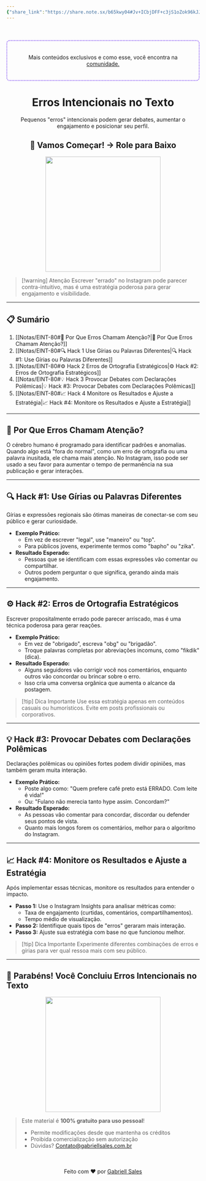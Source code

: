 ```yaml
---
{"share_link":"https://share.note.sx/b65kwy04#Jv+ICbjDFF+c3jS1oZok96kJJEjKCQ/xoxqM6G5E9Xk","share_updated":"2025-02-06T15:19:22-03:00","title":"EINT-80","Criado":"2025-02-09","dg-publish":true,"dg-home":null,"permalink":"/notas/eint-80/","dgPassFrontmatter":true}
---
```


<div align="center" style="margin-top:50px; padding:20px; border: 2px dotted #8A5CF4; border-radius: 8px;">
  <p>Mais conteúdos exclusivos e como esse, você encontra na <a href="https://comunidade.gabriellsales.com.br" target="_blank">comunidade.</a></p>
</div>

<div align="center"><h1>Erros Intencionais no Texto</h1> <p>Pequenos "erros" intencionais podem gerar debates, aumentar o engajamento e posicionar seu perfil.</p> <h2>🚀 Vamos Começar! → Role para Baixo</h2> </div>

<div align="center">
  <img src="https://media4.giphy.com/media/v1.Y2lkPTc5MGI3NjExZ3JuNWpmbTJwYnpzMW5zOWxjYnZha3YzaTN1Z3JsbTJoaG50eWdyYiZlcD12MV9pbnRlcm5hbF9naWZfYnlfaWQmY3Q9Zw/z7OaoCLYC0dXQa9zUk/giphy.gif" width="300">
</div>

> [!warning] Atenção
> Escrever "errado" no Instagram pode parecer contra-intuitivo, mas é uma estratégia poderosa para gerar engajamento e visibilidade.

---
## 📋 Sumário
1. [[Notas/EINT-80#🌟 Por Que Erros Chamam Atenção?\|🌟 Por Que Erros Chamam Atenção?]]
2. [[Notas/EINT-80#🔍 Hack 1 Use Gírias ou Palavras Diferentes\|🔍 Hack #1: Use Gírias ou Palavras Diferentes]]
3. [[Notas/EINT-80#⚙️ Hack 2 Erros de Ortografia Estratégicos\|⚙️ Hack #2: Erros de Ortografia Estratégicos]]
4. [[Notas/EINT-80#💡 Hack 3 Provocar Debates com Declarações Polêmicas\|💡 Hack #3: Provocar Debates com Declarações Polêmicas]]
5. [[Notas/EINT-80#📈 Hack 4 Monitore os Resultados e Ajuste a Estratégia\|📈 Hack #4: Monitore os Resultados e Ajuste a Estratégia]]

---
## 🌟 Por Que Erros Chamam Atenção?

O cérebro humano é programado para identificar padrões e anomalias. Quando algo está "fora do normal", como um erro de ortografia ou uma palavra inusitada, ele chama mais atenção. No Instagram, isso pode ser usado a seu favor para aumentar o tempo de permanência na sua publicação e gerar interações.  

---
## 🔍 Hack #1: Use Gírias ou Palavras Diferentes

Gírias e expressões regionais são ótimas maneiras de conectar-se com seu público e gerar curiosidade.  

- **Exemplo Prático:**  
  - Em vez de escrever "legal", use "maneiro" ou "top".  
  - Para públicos jovens, experimente termos como "bapho" ou "zika".  
- **Resultado Esperado:**  
  - Pessoas que se identificam com essas expressões vão comentar ou compartilhar.  
  - Outros podem perguntar o que significa, gerando ainda mais engajamento.  

---
## ⚙️ Hack #2: Erros de Ortografia Estratégicos

Escrever propositalmente errado pode parecer arriscado, mas é uma técnica poderosa para gerar reações.  

- **Exemplo Prático:**  
  - Em vez de "obrigado", escreva "obg" ou "brigadão".  
  - Troque palavras completas por abreviações incomuns, como "fikdik" (dica).  
- **Resultado Esperado:**  
  - Alguns seguidores vão corrigir você nos comentários, enquanto outros vão concordar ou brincar sobre o erro.  
  - Isso cria uma conversa orgânica que aumenta o alcance da postagem.  

> [!tip] Dica Importante
> Use essa estratégia apenas em conteúdos casuais ou humorísticos. Evite em posts profissionais ou corporativos.  

---
## 💡 Hack #3: Provocar Debates com Declarações Polêmicas

Declarações polêmicas ou opiniões fortes podem dividir opiniões, mas também geram muita interação.  

- **Exemplo Prático:**  
  - Poste algo como: "Quem prefere café preto está ERRADO. Com leite é vida!"  
  - Ou: "Fulano não merecia tanto hype assim. Concordam?"  
- **Resultado Esperado:**  
  - As pessoas vão comentar para concordar, discordar ou defender seus pontos de vista.  
  - Quanto mais longos forem os comentários, melhor para o algoritmo do Instagram. 

---
## 📈 Hack #4: Monitore os Resultados e Ajuste a Estratégia

Após implementar essas técnicas, monitore os resultados para entender o impacto.  

- **Passo 1:** Use o Instagram Insights para analisar métricas como:  
  - Taxa de engajamento (curtidas, comentários, compartilhamentos).  
  - Tempo médio de visualização.  
- **Passo 2:** Identifique quais tipos de "erros" geraram mais interação.  
- **Passo 3:** Ajuste sua estratégia com base no que funcionou melhor.  

> [!tip] Dica Importante
> Experimente diferentes combinações de erros e gírias para ver qual ressoa mais com seu público. 

---
## 🎉 Parabéns! Você Concluiu Erros Intencionais no Texto

<div align="center"> <img src="https://media0.giphy.com/media/v1.Y2lkPTc5MGI3NjExdXhmZ2ZyYmEybnVhbDY2Z3k4MGRrcXkxYW10aTVxZzZteXk0cjk0bSZlcD12MV9pbnRlcm5hbF9naWZfYnlfaWQmY3Q9Zw/D2hncA3u88gmeCFeoh/giphy.gif" width="300"> </div>

> Este material é **100% gratuito para uso pessoal**!
> - Permite modificações desde que mantenha os créditos
> - Proibida comercialização sem autorização
> - Dúvidas? Contato@gabriellsales.com.br

<div align="center" style="margin-top:50px">
  <p>Feito com ❤️ por <a href="https://gabriellsales.com.br" target="_blank">Gabriell Sales</a></p>
</div>